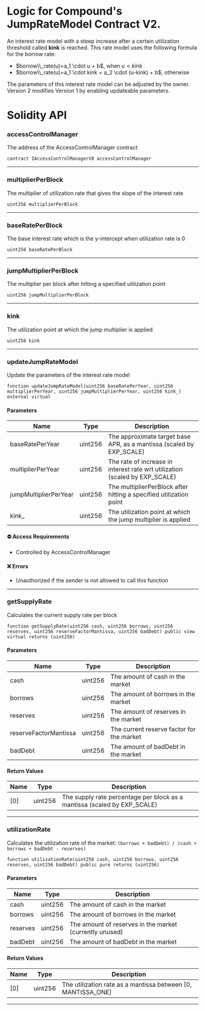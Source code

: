 # Logic for Compound&#x27;s JumpRateModel Contract V2.

An interest rate model with a steep increase after a certain utilization threshold called **kink** is reached.
This rate model uses the following formula for the borrow rate:

- $borrow\\_rate(u)=a_1 \cdot u + b$, when $u < kink$
- $borrow\\_rate(u)=a_1 \cdot kink + a_2  \cdot (u-kink) + b$, otherwise

The parameters of this interest rate model can be adjusted by the owner.
Version 2 modifies Version 1 by enabling updateable parameters.

# Solidity API

### accessControlManager

The address of the AccessControlManager contract

```solidity
contract IAccessControlManagerV8 accessControlManager
```

---

### multiplierPerBlock

The multiplier of utilization rate that gives the slope of the interest rate

```solidity
uint256 multiplierPerBlock
```

---

### baseRatePerBlock

The base interest rate which is the y-intercept when utilization rate is 0

```solidity
uint256 baseRatePerBlock
```

---

### jumpMultiplierPerBlock

The multiplier per block after hitting a specified utilization point

```solidity
uint256 jumpMultiplierPerBlock
```

---

### kink

The utilization point at which the jump multiplier is applied

```solidity
uint256 kink
```

---

### updateJumpRateModel

Update the parameters of the interest rate model

```solidity
function updateJumpRateModel(uint256 baseRatePerYear, uint256 multiplierPerYear, uint256 jumpMultiplierPerYear, uint256 kink_) external virtual
```

#### Parameters

| Name                  | Type    | Description                                                                 |
| --------------------- | ------- | --------------------------------------------------------------------------- |
| baseRatePerYear       | uint256 | The approximate target base APR, as a mantissa (scaled by EXP_SCALE)        |
| multiplierPerYear     | uint256 | The rate of increase in interest rate wrt utilization (scaled by EXP_SCALE) |
| jumpMultiplierPerYear | uint256 | The multiplierPerBlock after hitting a specified utilization point          |
| kink\_                | uint256 | The utilization point at which the jump multiplier is applied               |

#### ⛔️ Access Requirements

- Controlled by AccessControlManager

#### ❌ Errors

- Unauthorized if the sender is not allowed to call this function

---

### getSupplyRate

Calculates the current supply rate per block

```solidity
function getSupplyRate(uint256 cash, uint256 borrows, uint256 reserves, uint256 reserveFactorMantissa, uint256 badDebt) public view virtual returns (uint256)
```

#### Parameters

| Name                  | Type    | Description                               |
| --------------------- | ------- | ----------------------------------------- |
| cash                  | uint256 | The amount of cash in the market          |
| borrows               | uint256 | The amount of borrows in the market       |
| reserves              | uint256 | The amount of reserves in the market      |
| reserveFactorMantissa | uint256 | The current reserve factor for the market |
| badDebt               | uint256 | The amount of badDebt in the market       |

#### Return Values

| Name | Type    | Description                                                              |
| ---- | ------- | ------------------------------------------------------------------------ |
| [0]  | uint256 | The supply rate percentage per block as a mantissa (scaled by EXP_SCALE) |

---

### utilizationRate

Calculates the utilization rate of the market: `(borrows + badDebt) / (cash + borrows + badDebt - reserves)`

```solidity
function utilizationRate(uint256 cash, uint256 borrows, uint256 reserves, uint256 badDebt) public pure returns (uint256)
```

#### Parameters

| Name     | Type    | Description                                             |
| -------- | ------- | ------------------------------------------------------- |
| cash     | uint256 | The amount of cash in the market                        |
| borrows  | uint256 | The amount of borrows in the market                     |
| reserves | uint256 | The amount of reserves in the market (currently unused) |
| badDebt  | uint256 | The amount of badDebt in the market                     |

#### Return Values

| Name | Type    | Description                                                  |
| ---- | ------- | ------------------------------------------------------------ |
| [0]  | uint256 | The utilization rate as a mantissa between [0, MANTISSA_ONE] |

---
